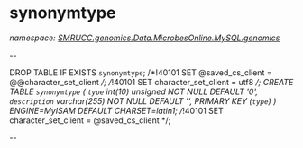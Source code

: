 ﻿# synonymtype
_namespace: [SMRUCC.genomics.Data.MicrobesOnline.MySQL.genomics](./index.md)_

--
 
 DROP TABLE IF EXISTS `synonymtype`;
 /*!40101 SET @saved_cs_client = @@character_set_client */;
 /*!40101 SET character_set_client = utf8 */;
 CREATE TABLE `synonymtype` (
 `type` int(10) unsigned NOT NULL DEFAULT '0',
 `description` varchar(255) NOT NULL DEFAULT '',
 PRIMARY KEY (`type`)
 ) ENGINE=MyISAM DEFAULT CHARSET=latin1;
 /*!40101 SET character_set_client = @saved_cs_client */;
 
 --




